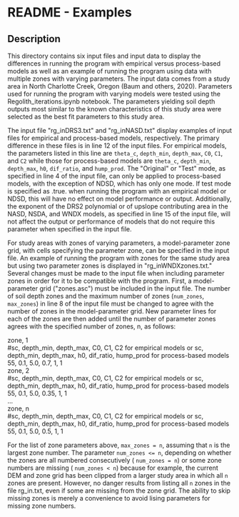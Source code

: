 README - Examples
==============

Description
-----------
This directory contains six input files and input data to display the differences in running the program with empirical versus process-based models as well as an example of running the program using data with multiple zones with varying parameters. The input data comes from a study area in North Charlotte Creek, Oregon (Baum and others, 2020). Parameters used for running the program with varying models were tested using the Regolith_iterations.ipynb notebook. The parameters yielding soil depth outputs most similar to the known characteristics of this study area were selected as the best fit parameters to this study area.

The input file "rg_inDRS3.txt" and "rg_inNASD.txt" display examples of input files for empirical and process-based models, respectively. The primary difference in these files is in line 12 of the input files. For empirical models, the parameters listed in this line are `theta_c`, `depth_min`, `depth_max`, `C0`, `C1`, and `C2` while those for process-based models are `theta_c`, `depth_min`, `depth_max`, `h0`, `dif_ratio`, and `hump_prod`. The "Original" or "Test" mode, as specified in line 4 of the input file, can only be applied to process-based models, with the exception of NDSD, which has only one mode. If test mode is specified as .true. when running the program with an empirical model or NDSD, this will have no effect on model performance or output. Additionally, the exponent of the DRS2 polynomial or of upslope contributing area in the NASD, NSDA, and WNDX models, as specified in line 15 of the input file, will not affect the output or performance of models that do not require this parameter when specified in the input file.

For study areas with zones of varying parameters, a model-parameter zone grid, with cells specifying the parameter zone, can be specified in the input file. An example of running the program with zones for the same study area but using two parameter zones is displayed in "rg_inWNDXzones.txt." Several changes must be made to the input file when including parameter zones in order for it to be compatible with the program. First, a model-parameter grid ("zones.asc") must be included in the input file. The number of soil depth zones and the maximum number of zones (`num_zones`, `max_zones`) in line 8 of the input file must be changed to agree with the number of zones in the model-parameter grid. New parameter lines for each of the zones are then added until the number of parameter zones agrees with the specified number of zones, n, as follows:

zone, 1  
&#35;sc, depth_min, depth_max, C0, C1, C2 for empirical models or sc, depth_min, depth_max, h0, dif_ratio, hump_prod for process-based models  
55,	0.1,	5.0,	0.7,	1,   1  
zone, 2  
&#35;sc, depth_min, depth_max, C0, C1, C2 for empirical models or sc, depth_min, depth_max, h0, dif_ratio, hump_prod for process-based models  
55,	0.1,	5.0,	0.35,	1,   1  
...  
zone, n  
&#35;sc, depth_min, depth_max, C0, C1, C2 for empirical models or sc, depth_min, depth_max, h0, dif_ratio, hump_prod for process-based models  
55,	0.1,	5.0,	0.5,	1,   1  

For the list of zone parameters above,  `max_zones = n`, assuming that `n` is the largest zone number.  The parameter `num_zones <= n`, depending on whether the zones are all numbered consecutively ( `num_zones = n`) or some zone numbers are missing ( `num_zones < n`) because for example, the current DEM and zone grid has been clipped from a larger study area in which all `n` zones are present.  However, no danger results from listing all `n` zones in the file rg_in.txt, even if some are missing from the zone grid.  The ability to skip missing zones is merely a convenience to avoid lising parameters for missing zone numbers.

